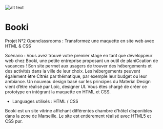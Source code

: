 ![alt text](https://alexispayen.com/images/booki.png)



# Booki
Projet N°2 Openclassrooms : Transformez une maquette en site web avec HTML & CSS

Scénario : Vous avez trouvé votre premier stage en tant que développeur web chez Booki, une petite
entreprise proposant un outil de planiCcation de vacances ! Son site permet aux usagers de
trouver des hébergements et des activités dans la ville de leur choix. Les hébergements
peuvent également être Cltrés par thématique, par exemple leur budget ou leur ambiance.
Un nouveau design basé sur les principes du Material Design vient d’être réalisé par Loïc,
designer UI.
Vous êtes chargé de créer ce prototype en intégrant la maquette en HTML et CSS.

- Languages utilisés : HTML / CSS 


Booki est un site vitrine affichant différentes chambre d'hôtel disponibles dans la zone de Marseille.
Le site est entièrement réalisé avec HTML5 et CSS pur. 

